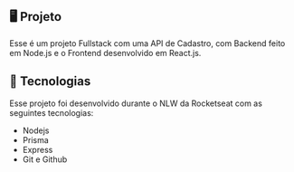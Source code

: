## 🖥️ Projeto

Esse é um projeto Fullstack com uma API de Cadastro, com Backend feito em Node.js e o Frontend desenvolvido em React.js.

## 🚀 Tecnologias

Esse projeto foi desenvolvido durante o NLW da Rocketseat com as seguintes tecnologias:

- Nodejs
- Prisma
- Express
- Git e Github
